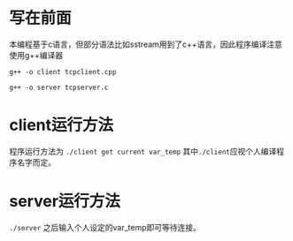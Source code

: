 # 写在前面
本编程基于c语言，但部分语法比如sstream用到了c++语言，因此程序编译注意使用g++编译器

`g++ -o client tcpclient.cpp`

`g++ -o server tcpserver.c`
# client运行方法
程序运行方法为 `./client get current var_temp`
其中`./client`应视个人编译程序名字而定。
# server运行方法
`./server`
之后输入个人设定的var_temp即可等待连接。
